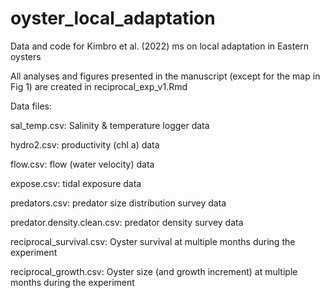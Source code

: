 # oyster_local_adaptation
Data and code for Kimbro et al. (2022) ms on local adaptation in Eastern oysters

All analyses and figures presented in the manuscript (except for the map in Fig 1) are created in reciprocal_exp_v1.Rmd

Data files:

sal_temp.csv: Salinity & temperature logger data

hydro2.csv: productivity (chl a) data

flow.csv: flow (water velocity) data

expose.csv: tidal exposure data

predators.csv: predator size distribution survey data

predator.density.clean.csv: predator density survey data

reciprocal_survival.csv: Oyster survival at multiple months during the experiment

reciprocal_growth.csv: Oyster size (and growth increment) at multiple months during the experiment
